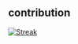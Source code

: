 ## contribution
[![Streak](https://github-readme-streak-stats.herokuapp.com/?user=MATIFIREofficiel&theme=radical)](https://github.com/MATIFIREofficiel)

